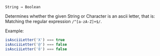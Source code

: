 `String → Boolean`

Determines whether the given String or Character is an ascii letter, that is: Matching the regular expression `/^[a-zA-Z]+$/`.

Example:

```JavaScript
isAsciiLetter('X') === true
isAsciiLetter('@') === false
isAsciiLetter('8') === false
```
